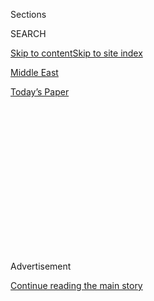 <div id="app">

<div>

<div>

<div>

<div class="NYTAppHideMasthead css-1q2w90k e1suatyy0">

<div class="section css-ui9rw0 e1suatyy2">

<div class="css-eph4ug er09x8g0">

<div class="css-6n7j50">

</div>

<span class="css-1dv1kvn">Sections</span>

<div class="css-10488qs">

<span class="css-1dv1kvn">SEARCH</span>

</div>

[Skip to content](#site-content)[Skip to site index](#site-index)

</div>

<div id="masthead-section-label" class="css-1wr3we4 eaxe0e00">

[Middle
East](https://www.nytimes.com/section/world/middleeast)

</div>

<div class="css-10698na e1huz5gh0">

</div>

</div>

<div id="masthead-bar-one" class="section hasLinks css-15hmgas e1csuq9d3">

<div class="css-uqyvli e1csuq9d0">

</div>

<div class="css-1uqjmks e1csuq9d1">

</div>

<div class="css-9e9ivx">

[](https://myaccount.nytimes.com/auth/login?response_type=cookie&client_id=vi)

</div>

<div class="css-1bvtpon e1csuq9d2">

[Today’s
Paper](https://www.nytimes.com/section/todayspaper)

</div>

</div>

</div>

</div>

<div data-aria-hidden="false">

<div id="site-content" data-role="main">

<div>

<div class="css-1aor85t" style="opacity:0.000000001;z-index:-1;visibility:hidden">

<div class="css-1hqnpie">

<div class="css-epjblv">

<span class="css-17xtcya">[Middle
East](/section/world/middleeast)</span><span class="css-x15j1o">|</span><span class="css-fwqvlz">Life
in a Jihadist Capital: Order With a Darker
Side</span>

</div>

<div class="css-k008qs">

<div class="css-1iwv8en">

<span class="css-18z7m18"></span>

<div>

</div>

</div>

<span class="css-1n6z4y">https://nyti.ms/1z2sB8q</span>

<div class="css-1705lsu">

<div class="css-4xjgmj">

<div class="css-4skfbu" data-role="toolbar" data-aria-label="Social Media Share buttons, Save button, and Comments Panel with current comment count" data-testid="share-tools">

  - 
  - 
  - 
  - 
    
    <div class="css-6n7j50">
    
    </div>

  - 
  - 

</div>

</div>

</div>

</div>

</div>

</div>

<div id="NYT_TOP_BANNER_REGION" class="css-13pd83m">

</div>

<div id="top-wrapper" class="css-1sy8kpn">

<div id="top-slug" class="css-l9onyx">

Advertisement

</div>

[Continue reading the main
story](#after-top)

<div class="ad top-wrapper" style="text-align:center;height:100%;display:block;min-height:250px">

<div id="top" class="place-ad" data-position="top" data-size-key="top">

</div>

</div>

<div id="after-top">

</div>

</div>

<div id="sponsor-wrapper" class="css-1hyfx7x">

<div id="sponsor-slug" class="css-19vbshk">

Supported by

</div>

[Continue reading the main
story](#after-sponsor)

<div id="sponsor" class="ad sponsor-wrapper" style="text-align:center;height:100%;display:block">

</div>

<div id="after-sponsor">

</div>

</div>

<div class="css-1vkm6nb ehdk2mb0">

# Life in a Jihadist Capital: Order With a Darker Side

</div>

![<span class="css-16f3y1r e13ogyst0">Background on ISIS, the Islamic
State in Iraq and
Syria.</span><span class="css-cch8ym"><span class="css-1dv1kvn">Credit</span><span class="css-cnj6d5 e1z0qqy90" itemprop="copyrightHolder"><span class="css-1ly73wi e1tej78p0">Credit...</span><span>Reuters</span></span></span>](https://static01.nyt.com/images/2014/07/23/world/23RAQQA/23RAQQA-videoSixteenByNine1050-v3.jpg)

<div class="css-xt80pu e12qa4dv0">

<div class="css-18e8msd">

<div class="css-vp77d3 epjyd6m0">

<div class="css-1baulvz">

By <span class="css-1baulvz" itemprop="name">an Employee of The New York
Times</span> and
[<span class="css-1baulvz last-byline" itemprop="name">Ben
Hubbard</span>](http://www.nytimes.com/by/ben-hubbard)

</div>

</div>

  - July 23,
    2014

  - 
    
    <div class="css-4xjgmj">
    
    <div class="css-d8bdto" data-role="toolbar" data-aria-label="Social Media Share buttons, Save button, and Comments Panel with current comment count" data-testid="share-tools">
    
      - 
      - 
      - 
      - 
        
        <div class="css-6n7j50">
        
        </div>
    
      - 
      - 
    
    </div>
    
    </div>

</div>

</div>

<div class="section meteredContent css-1r7ky0e" name="articleBody" itemprop="articleBody">

<div class="css-1fanzo5 StoryBodyCompanionColumn">

<div class="css-53u6y8">

RAQQA, Syria — When his factory was bombed in the northern Syrian city
of Aleppo, the businessman considered two bleak options: remain at home
and risk dying in the next airstrike, or flee like hundreds of thousands
of others to a refugee camp in Turkey.

Instead, he took his remaining cash east and moved to a neighboring
city, Raqqa, the de facto capital of the world’s fastest growing
jihadist force. There he found a degree of order and security absent in
other parts of Syria.

“The fighting in Syria will continue, so we have to live our lives,”
said the businessman, who gave only a first name, Qadri, as he oversaw a
dozen workers in his new children’s clothing factory in Raqqa.

Long before extremists rolled through Iraq and seized a large piece of
territory, the group known as the Islamic State in Iraq and Syria, or
ISIS, took over most of Raqqa Province, home to about a million people,
and established a headquarters in its capital. Through strategic
management and brute force, the group, which now calls itself simply the
Islamic State, has begun imposing its vision of a state that blends its
fundamentalist interpretation of Islam with the practicalities of
governance.

</div>

</div>

<div class="css-1fanzo5 StoryBodyCompanionColumn">

<div class="css-53u6y8">

In time, it has won the surprising respect of some war-weary citizens,
like Qadri, who will accept any authority that can restore a semblance
of normal life. Rebel-held areas of Aleppo, by comparison, remain racked
with food shortages and crime. But there is a darker side to Islamic
rule, with public executions and strict social codes that have left many
in this once-tolerant community deeply worried about the
future.

</div>

</div>

<div class="css-1sngw6j">

[](https://www.nytimes.com/interactive/2014/07/03/world/middleeast/syria-iraq-isis-rogue-state-along-two-rivers.html)

<div class="css-1eoytci">

![](https://static01.nyt.com/images/2014/07/03/world/middleeast/syria-iraq-isis-rogue-state-along-two-rivers-1404368464154/syria-iraq-isis-rogue-state-along-two-rivers-1404368464154-videoLarge.png)

</div>

<div class="css-1rha1bf">

## A Rogue State Along Two Rivers

The victories gained by the militant group calling itself the Islamic
State in Iraq and Syria were built on months of maneuvering along the
Tigris and Euphrates Rivers.

</div>

</div>

<div class="css-1fanzo5 StoryBodyCompanionColumn">

<div class="css-53u6y8">

In the city of Raqqa, traffic police officers keep intersections clear,
crime is rare, and tax collectors issue receipts. But statues like the
landmark lions in Al Rasheed Park have been destroyed because they were
considered blasphemous. Public spaces like Al Amasy Square, where young
men and women once hung out and flirted in the evenings, have been
walled off with heavy metal fences topped with the black flags of ISIS.
People accused of stealing have lost their hands in public amputations.

“What I see in Raqqa proves that the Islamic State has a clear vision to
establish a state in the real meaning of the word,” said a retired
teacher in the city of Raqqa. “It is not a joke.”

How ISIS rules in Raqqa offers insight into what it is trying to do as
it moves to consolidate its grip in territories spanning the
Syrian-Iraqi border. An employee of The New York Times recently spent
six days in Raqqa and interviewed a dozen residents. The employee and
those interviewed are not being identified to protect them from
retaliation by the extremists who have hunted down and killed those
perceived as opposing their project.

</div>

</div>

<div class="css-1fanzo5 StoryBodyCompanionColumn">

<div class="css-53u6y8">

To those entering Raqqa, ISIS makes clear, immediately, who is in
charge.

At the southern entrance to the city, visitors were once greeted by a
towering mosaic of President Bashar al-Assad and Haroun al-Rasheed, the
caliph who ruled the Islamic world from Raqqa in the ninth century. Now
there is a towering black billboard that pays homage to ISIS and to the
so-called martyrs who died fighting for its cause.

Raqqa’s City Hall houses the Islamic Services Commission. The former
office of the Finance Ministry contains the Shariah court and the
criminal police. The traffic police are based in the [First Shariah High
School](https://twitter.com/al_khansaa2/status/465938930878398465/photo/1).
Raqqa’s Credit Bank is now the tax authority, where employees collect
$20 every two months from shop owners for electricity, water and
security. Many said that they had received official receipts stamped
with the ISIS logo and that the fees were less than they used to pay in
bribes to Mr. Assad’s government.

“I feel like I am dealing with a respected state, not thugs,” said a
Raqqa goldsmith in his small shop as a woman shopped for gold pieces
with cash sent from abroad by her
husband.

</div>

</div>

<div style="max-width:100%;margin:0 auto">

<div class="css-17dprlf" data-id="100000003017766" data-slug="raqqamap" style="max-width:180px">

</div>

</div>

<div class="css-1fanzo5 StoryBodyCompanionColumn">

<div class="css-53u6y8">

Raqqa is a test case for ISIS, which imposed itself as the ultimate
authority in this city on the Euphrates River early this year. The group
has already proved its military prowess, routing other militias in Syria
as well as the Iraqi military. But it is here in this agricultural hub
that it has had the most time to turn its ideology into reality, a
project that appears unlikely to end soon given the lack of a military
force able to displace it.

An aid worker who travels to Raqqa said the ranks of ISIS were filled
with volatile young men, many of them foreigners more interested in
violence than governance. To keep things running, it has paid or
threatened skilled workers to remain in their posts while putting
loyalist supervisors over them to ensure compliance with Islamic rules.

“They can’t fire all the staff and bring new people to run a hospital,
so they change the manager to someone who will enforce their rules and
regulations,” the aid worker said, speaking on the condition of
anonymity so as not to endanger his work.

</div>

</div>

<div class="css-1fanzo5 StoryBodyCompanionColumn">

<div class="css-53u6y8">

Raqqa’s three churches, once home to an active Christian minority, have
all been shuttered. After capturing the largest, the Armenian Catholic
Martyrs Church, ISIS removed its crosses, hung black flags from its
facade and converted it into an [Islamic
center](http://www.alquds.co.uk/wp-content/uploads/picdata/2013/12/12-03/03qpt963.jpg)
that screens videos of battles and suicide operations to recruit new
fighters.

The few Christians who remain pay a minority tax of a few dollars per
month. When ISIS’s religious police officers patrol to make sure shops
close during Muslim prayers, the Christians must obey, too.

The religious police have banned public smoking of cigarettes and water
pipes — a move that has dampened the city’s social life, forcing cafes
to close. They also make sure that women cover their hair and faces in
public.

</div>

</div>

<div class="css-79elbk" data-testid="photoviewer-wrapper">

<div class="css-z3e15g" data-testid="photoviewer-wrapper-hidden">

</div>

<div class="css-1a48zt4 ehw59r15" data-testid="photoviewer-children">

![<span class="css-16f3y1r e13ogyst0" data-aria-hidden="true">To those
entering Raqqa Province, home to about a million people, ISIS makes
clear, immediately, who is in
charge.</span><span class="css-cnj6d5 e1z0qqy90" itemprop="copyrightHolder"><span class="css-1ly73wi e1tej78p0">Credit...</span><span>Reuters</span></span>](https://static01.nyt.com/images/2014/07/24/world/24raqqa2/24raqqa2-articleLarge.jpg?quality=75&auto=webp&disable=upscale)

</div>

</div>

<div class="css-1fanzo5 StoryBodyCompanionColumn">

<div class="css-53u6y8">

A university professor from Raqqa said ISIS gunmen recently stopped a
bus heading to Damascus when they found one woman on board
insufficiently covered. They held the bus up for an hour and a half
until she went home and changed, the professor said.

More pragmatically, ISIS has managed to keep food in markets, and
bakeries and gas stations functioning. But it has had more trouble with
drinking water and electricity, which is out for as much as 20 hours a
day.

Perhaps realizing that the young extremists most attracted to its
sectarian violence lack professional skills, the leader of ISIS, Abu
Bakr al-Baghdadi, asked in a recent [audio
address](https://pietervanostaeyen.wordpress.com/2014/07/01/islamic-state-message-to-the-mujahidin-and-the-islamic-ummah-in-the-month-of-ramadan/)
for doctors and engineers to travel to places like Raqqa to help build
his [newly
declared](http://www.nytimes.com/2014/07/06/world/asia/iraq-abu-bakr-al-baghdadi-sermon-video.html?_r=0)
Islamic State. “Their migration is an obligation so that they can answer
the dire need of the Muslims,” Mr. Baghdadi said.

</div>

</div>

<div class="css-1fanzo5 StoryBodyCompanionColumn">

<div class="css-53u6y8">

Hints of this international mobilization are already apparent in Raqqa,
where gunmen at checkpoints are often Saudi, Egyptian, Tunisian or
Libyan. Raqqa’s emir of electricity is Sudanese, and one hospital is run
by a Jordanian who reports to an Egyptian boss, according to Syrians who
work under them.

After ISIS’s advance into Iraq last month, the Jordanian went to Mosul
to help organize a hospital there before returning to Raqqa.

“He talked with an eager shine in his eyes, saying that the caliphate of
the Islamic State that began in Raqqa would spread over the whole
region,” one of his employees said.

</div>

</div>

</div>

<div>

</div>

<div>

</div>

<div>

</div>

<div>

<div id="bottom-wrapper" class="css-1ede5it">

<div id="bottom-slug" class="css-l9onyx">

Advertisement

</div>

[Continue reading the main
story](#after-bottom)

<div id="bottom" class="ad bottom-wrapper" style="text-align:center;height:100%;display:block;min-height:90px">

</div>

<div id="after-bottom">

</div>

</div>

</div>

</div>

</div>

## Site Index

<div>

</div>

## Site Information Navigation

  - [© <span>2020</span> <span>The New York Times
    Company</span>](https://help.nytimes.com/hc/en-us/articles/115014792127-Copyright-notice)

<!-- end list -->

  - [NYTCo](https://www.nytco.com/)
  - [Contact
    Us](https://help.nytimes.com/hc/en-us/articles/115015385887-Contact-Us)
  - [Work with us](https://www.nytco.com/careers/)
  - [Advertise](https://nytmediakit.com/)
  - [T Brand Studio](http://www.tbrandstudio.com/)
  - [Your Ad
    Choices](https://www.nytimes.com/privacy/cookie-policy#how-do-i-manage-trackers)
  - [Privacy](https://www.nytimes.com/privacy)
  - [Terms of
    Service](https://help.nytimes.com/hc/en-us/articles/115014893428-Terms-of-service)
  - [Terms of
    Sale](https://help.nytimes.com/hc/en-us/articles/115014893968-Terms-of-sale)
  - [Site
    Map](https://spiderbites.nytimes.com)
  - [Help](https://help.nytimes.com/hc/en-us)
  - [Subscriptions](https://www.nytimes.com/subscription?campaignId=37WXW)

</div>

</div>

</div>

</div>
